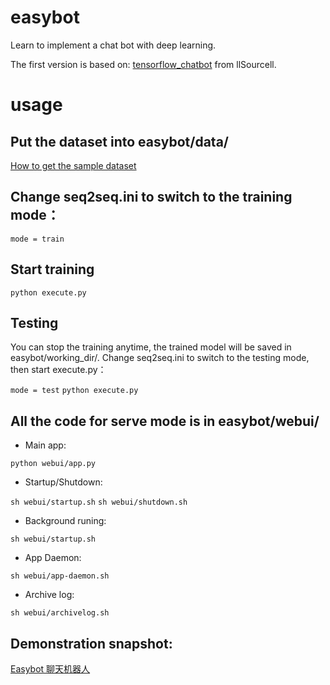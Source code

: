 # easybot
Learn to implement a chat bot with deep learning. 

The first version is based on: [tensorflow_chatbot](https://github.com/llSourcell/tensorflow_chatbot) from llSourcell.

# usage

## Put the dataset into easybot/data/
[How to get the sample dataset](https://github.com/suriyadeepan/datasets) 

## Change seq2seq.ini to switch to the training mode：

`mode = train`

## Start training

`python execute.py`

## Testing
You can stop the training anytime, the trained model will be saved in easybot/working_dir/. 
Change seq2seq.ini to switch to the testing mode, then start execute.py：

`mode = test`
`python execute.py`

## All the code for serve mode is in easybot/webui/
- Main app: 

`python webui/app.py`

- Startup/Shutdown:

`sh webui/startup.sh`
`sh webui/shutdown.sh`

- Background runing:

`sh webui/startup.sh`

- App Daemon:

`sh webui/app-daemon.sh`

- Archive log:

`sh webui/archivelog.sh`

## Demonstration snapshot:

[Easybot 聊天机器人](http://www.easyapple.net/?p=1542) 

